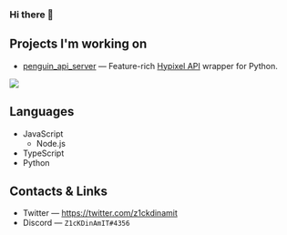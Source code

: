 ### Hi there 👋

## Projects I'm working on
- [penguin_api_server](https://github.com/z1ckdinamit/penguin_api_server) — Feature-rich [Hypixel API](https://api.hypixel.net) wrapper for Python.

![](https://github-readme-stats.vercel.app/api?username=z1ckdinamit&show_icons=true&theme=tokyonight)

## Languages
- JavaScript
  - Node.js
- TypeScript
- Python

## Contacts & Links
- Twitter — https://twitter.com/z1ckdinamit
- Discord — `Z1cKDinAmIT#4356`
